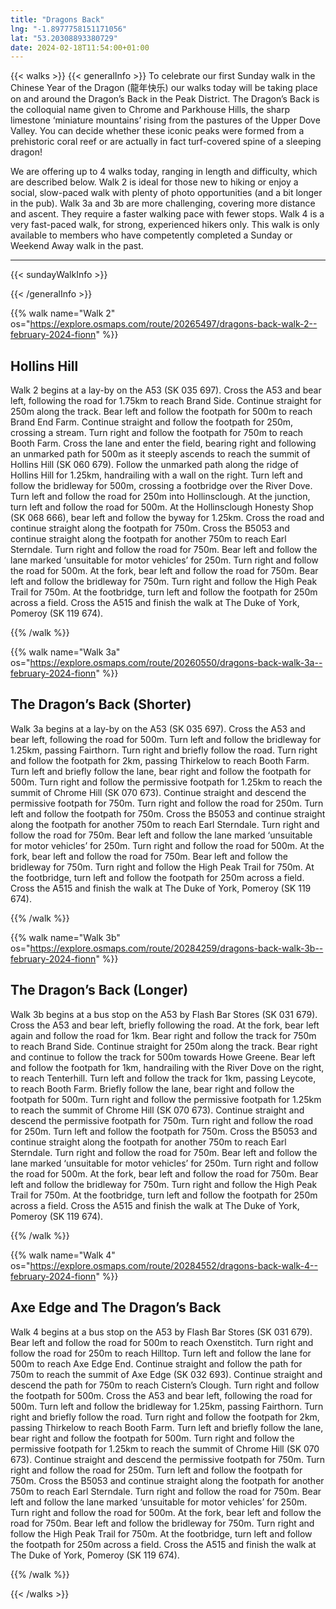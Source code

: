 ```yaml
---
title: "Dragons Back"
lng: "-1.8977758151171056"
lat: "53.20308893380729"
date: 2024-02-18T11:54:00+01:00
---
```


{{< walks >}}
{{< generalInfo >}}
To celebrate our first Sunday walk in the Chinese Year of the Dragon (龍年快乐) our walks today will be
taking place on and around the Dragon’s Back in the Peak District. The Dragon’s Back is the colloquial
name given to Chrome and Parkhouse Hills, the sharp limestone ‘miniature mountains’ rising from the
pastures of the Upper Dove Valley. You can decide whether these iconic peaks were formed from a
prehistoric coral reef or are actually in fact turf-covered spine of a sleeping dragon!

We are offering up to 4 walks today, ranging in length and difficulty, which are described below.
Walk 2 is ideal for those new to hiking or enjoy a social, slow-paced walk with plenty of photo
opportunities (and a bit longer in the pub).
Walk 3a and 3b are more challenging, covering more distance and ascent. They require a faster walking
pace with fewer stops.
Walk 4 is a very fast-paced walk, for strong, experienced hikers only. This walk is only available to
members who have competently completed a Sunday or Weekend Away walk in the past.

<hr>
{{< sundayWalkInfo >}}

{{< /generalInfo >}}

{{% walk name="Walk 2" os="https://explore.osmaps.com/route/20265497/dragons-back-walk-2--february-2024-fionn" %}}

## Hollins Hill

Walk 2 begins at a lay-by on the A53 (SK 035 697). Cross the A53 and bear left, following the road for 1.75km to reach Brand Side.
Continue straight for 250m along the track. Bear left and follow the footpath for 500m to reach Brand End Farm. Continue straight and
follow the footpath for 250m, crossing a stream. Turn right and follow the footpath for 750m to reach Booth Farm. Cross the lane and
enter the field, bearing right and following an unmarked path for 500m as it steeply ascends to reach the summit of Hollins Hill (SK 060
679). Follow the unmarked path along the ridge of Hollins Hill for 1.25km, handrailing with a wall on the right. Turn left and follow the
bridleway for 500m, crossing a footbridge over the River Dove. Turn left and follow the road for 250m into Hollinsclough. At the junction,
turn left and follow the road for 500m. At the Hollinsclough Honesty Shop (SK 068 666), bear left and follow the byway for 1.25km. Cross
the road and continue straight along the footpath for 750m. Cross the B5053 and continue straight along the footpath for another 750m to
reach Earl Sterndale. Turn right and follow the road for 750m. Bear left and follow the lane marked ‘unsuitable for motor vehicles’ for
250m. Turn right and follow the road for 500m. At the fork, bear left and follow the road for 750m. Bear left and follow the bridleway for
750m. Turn right and follow the High Peak Trail for 750m. At the footbridge, turn left and follow the footpath for 250m across a field.
Cross the A515 and finish the walk at The Duke of York, Pomeroy (SK 119 674).

{{% /walk %}}

{{% walk name="Walk 3a" os="https://explore.osmaps.com/route/20260550/dragons-back-walk-3a--february-2024-fionn" %}}

## The Dragon’s Back (Shorter)

Walk 3a begins at a lay-by on the A53 (SK 035 697). Cross the A53 and bear left, following the road for 500m. Turn left and follow the
bridleway for 1.25km, passing Fairthorn. Turn right and briefly follow the road. Turn right and follow the footpath for 2km, passing
Thirkelow to reach Booth Farm. Turn left and briefly follow the lane, bear right and follow the footpath for 500m. Turn right and follow the
permissive footpath for 1.25km to reach the summit of Chrome Hill (SK 070 673). Continue straight and descend the permissive footpath
for 750m. Turn right and follow the road for 250m. Turn left and follow the footpath for 750m. Cross the B5053 and continue straight
along the footpath for another 750m to reach Earl Sterndale. Turn right and follow the road for 750m. Bear left and follow the lane marked
‘unsuitable for motor vehicles’ for 250m. Turn right and follow the road for 500m. At the fork, bear left and follow the road for 750m. Bear
left and follow the bridleway for 750m. Turn right and follow the High Peak Trail for 750m. At the footbridge, turn left and follow the
footpath for 250m across a field. Cross the A515 and finish the walk at The Duke of York, Pomeroy (SK 119 674).

{{% /walk %}}


{{% walk name="Walk 3b" os="https://explore.osmaps.com/route/20284259/dragons-back-walk-3b--february-2024-fionn" %}}

## The Dragon’s Back (Longer)

Walk 3b begins at a bus stop on the A53 by Flash Bar Stores (SK 031 679). Cross the A53 and bear left, briefly following the road. At the
fork, bear left again and follow the road for 1km. Bear right and follow the track for 750m to reach Brand Side. Continue straight for 250m
along the track. Bear right and continue to follow the track for 500m towards Howe Greene. Bear left and follow the footpath for 1km,
handrailing with the River Dove on the right, to reach Tenterhill. Turn left and follow the track for 1km, passing Leycote, to reach Booth
Farm. Briefly follow the lane, bear right and follow the footpath for 500m. Turn right and follow the permissive footpath for 1.25km to
reach the summit of Chrome Hill (SK 070 673). Continue straight and descend the permissive footpath for 750m. Turn right and follow the
road for 250m. Turn left and follow the footpath for 750m. Cross the B5053 and continue straight along the footpath for another 750m to
reach Earl Sterndale. Turn right and follow the road for 750m. Bear left and follow the lane marked ‘unsuitable for motor vehicles’ for
250m. Turn right and follow the road for 500m. At the fork, bear left and follow the road for 750m. Bear left and follow the bridleway for
750m. Turn right and follow the High Peak Trail for 750m. At the footbridge, turn left and follow the footpath for 250m across a field.
Cross the A515 and finish the walk at The Duke of York, Pomeroy (SK 119 674).

{{% /walk %}}

{{% walk name="Walk 4" os="https://explore.osmaps.com/route/20284552/dragons-back-walk-4--february-2024-fionn" %}}

## Axe Edge and The Dragon’s Back

Walk 4 begins at a bus stop on the A53 by Flash Bar Stores (SK 031 679). Bear left and follow the road for 500m to reach Oxenstitch. Turn
right and follow the road for 250m to reach Hilltop. Turn left and follow the lane for 500m to reach Axe Edge End. Continue straight and
follow the path for 750m to reach the summit of Axe Edge (SK 032 693). Continue straight and descend the path for 750m to reach
Cistern’s Clough. Turn right and follow the footpath for 500m. Cross the A53 and bear left, following the road for 500m. Turn left and
follow the bridleway for 1.25km, passing Fairthorn. Turn right and briefly follow the road. Turn right and follow the footpath for 2km,
passing Thirkelow to reach Booth Farm. Turn left and briefly follow the lane, bear right and follow the footpath for 500m. Turn right and
follow the permissive footpath for 1.25km to reach the summit of Chrome Hill (SK 070 673). Continue straight and descend the permissive
footpath for 750m. Turn right and follow the road for 250m. Turn left and follow the footpath for 750m. Cross the B5053 and continue
straight along the footpath for another 750m to reach Earl Sterndale. Turn right and follow the road for 750m. Bear left and follow the lane
marked ‘unsuitable for motor vehicles’ for 250m. Turn right and follow the road for 500m. At the fork, bear left and follow the road for
750m. Bear left and follow the bridleway for 750m. Turn right and follow the High Peak Trail for 750m. At the footbridge, turn left and
follow the footpath for 250m across a field. Cross the A515 and finish the walk at The Duke of York, Pomeroy (SK 119 674).

{{% /walk %}}


{{< /walks >}}